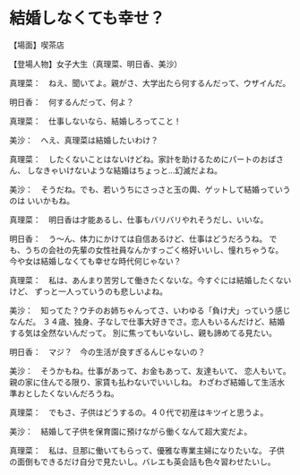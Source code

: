# 結婚しなくても幸せ？

【場面】喫茶店

【登場人物】女子大生（真理菜、明日香、美沙）

真理菜：　ねえ、聞いてよ。親がさ、大学出たら何するんだって、ウザイんだ。

明日香：　何するんだって、何よ？

真理菜：　仕事しないなら、結婚しろってこと！

美沙：　へえ、真理菜は結婚したいわけ？

真理菜：　したくないことはないけどね。家計を助けるためにパートのおばさん、
しなきゃいけないような結婚はちょっと…幻滅だよね。

美沙：　そうだね。でも、若いうちにさっさと玉の輿、ゲットして結婚っていうのは
いいかもね。

真理菜：　明日香は才能あるし、仕事もバリバリやれそうだし、いいな。

明日香：　う〜ん、体力にかけては自信あるけど、仕事はどうだろうね。
でも、うちの会社の先輩の女性社員なんかすっごく格好いいし、憧れちゃうな。
今や女は結婚しなくても幸せな時代何じゃない？

真理菜：　私は、あんまり苦労して働きたくないな。今すぐには結婚したくないけど、
ずっと一人っていうのも悲しいよね。

美沙：　知ってた？ウチのお姉ちゃんってさ、いわゆる「負け犬」っていう感じなんだ。
３４歳、独身、子なしで仕事大好きでさ。恋人もいるんだけど、結婚する気は全然ないんだって。
別に焦ってもいないし、親も諦めてる見たい。

明日香：　マジ？　今の生活が良すぎるんじゃないの？

美沙：　そうかもね。仕事があって、お金もあって、友達もいて、
恋人もいて。親の家に住んでる限り、家賃も払わないでいいしね。
わざわざ結婚して生活水準おとしたくないんだろうね。

真理菜：　でもさ、子供はどうするの。４０代で初産はキツイと思うよ。

美沙：　結婚して子供を保育園に預けながら働くなんて超大変だよ。

真理菜：　私は、旦那に働いてもらって、優雅な専業主婦になりたいな。
子供の面倒もできるだけ自分で見たいし。バレエも英会話も色々習わせたいし。
